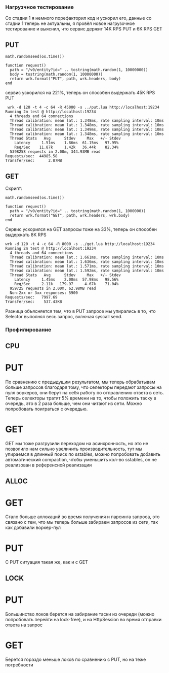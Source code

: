 ### Нагрузчное тестирование

Со стадии 1 я немного порефакторил код и ускорил его, данные со стадии 1 теперь не актуальны,
я провёл новое нагрузочное тестирование и выяснил, что сервис держит 14K RPS PUT и 6K RPS GET

## PUT
```
math.randomseed(os.time())

function request()
  path = "/v0/entity?id=" .. tostring(math.random(1, 10000000))
  body = tostring(math.random(1, 10000000))
  return wrk.format("PUT", path, wrk.headers, body)
end
```

сервис ускорился на 221%, теперь он способен выдержать 45K RPS PUT
```
 wrk -d 120 -t 4 -c 64 -R 45000 -s ../put.lua http://localhost:19234
Running 2m test @ http://localhost:19234
  4 threads and 64 connections
  Thread calibration: mean lat.: 1.348ms, rate sampling interval: 10ms
  Thread calibration: mean lat.: 1.348ms, rate sampling interval: 10ms
  Thread calibration: mean lat.: 1.349ms, rate sampling interval: 10ms
  Thread calibration: mean lat.: 1.348ms, rate sampling interval: 10ms
  Thread Stats   Avg      Stdev     Max   +/- Stdev
    Latency     1.51ms    1.86ms  61.15ms   97.95%
    Req/Sec    11.87k     1.42k   36.44k    82.34%
  5398258 requests in 2.00m, 344.93MB read
Requests/sec:  44985.58
Transfer/sec:      2.87MB
```

## GET
Скрипт:
```
math.randomseed(os.time())

function request()
  path = "/v0/entity?id=" .. tostring(math.random(1, 1000000))
  return wrk.format("GET", path, wrk.headers, wrk.body)
end
```
Сервис ускорился на GET запросы тоже на 33%, теперь он способен выдержать 8K RPS
```
wrk -d 120 -t 4 -c 64 -R 8000 -s ../get.lua http://localhost:19234
Running 2m test @ http://localhost:19234
  4 threads and 64 connections
  Thread calibration: mean lat.: 1.661ms, rate sampling interval: 10ms
  Thread calibration: mean lat.: 1.636ms, rate sampling interval: 10ms
  Thread calibration: mean lat.: 1.571ms, rate sampling interval: 10ms
  Thread calibration: mean lat.: 1.592ms, rate sampling interval: 10ms
  Thread Stats   Avg      Stdev     Max   +/- Stdev
    Latency     1.45ms    2.00ms  57.98ms   98.56%
    Req/Sec     2.11k   179.97     4.67k    71.04%
  959725 requests in 2.00m, 62.98MB read
  Non-2xx or 3xx responses: 5900
Requests/sec:   7997.69
Transfer/sec:    537.43KB
```

Разница объясняется тем, что в PUT запросе мы упирались в то, что Selector выполнял весь запрос, включая syscall send.

### Профилирование

## CPU

# PUT

По сравнению с предыдущим результатом, мы теперь обрабатывам больше запросов благодаря тому, что селекторы передают запросы на пулл воркеров,
они берут на себя работу по отправлению ответа в сеть. Теперь селекторы тратят 5% времени на то, чтобы положить таску в очередь, это в 2 раза больше, чем они читают из сети.
Можно попробовать поиграться с очередью.

# GET

GET мы тоже разгрузили переходом на асинхронность, но это не позволило нам сильно увеличить производительность, тут
мы упираемся в длинный поиск по sstables, можно попробовать добавить автоматический compaction, чтобы уменьшить кол-во sstables,
он не реализован в референсной реализации

## ALLOC

# GET

Стало больше аллокаций во время получения и парсинга запроса, это связано с тем, что мы
теперь больше забираем запросов из сети, так как добавили воркер-пул

# PUT

С PUT ситуация такая же, как и с GET

## LOCK

# PUT

Большинство локов берется на забирание таски из очереди (можно попробовать перейти на lock-free),
и на HttpSession во время отправки ответа на запрос

# GET

Берется гораздо меньше локов по сравнению с PUT, но на теже потребности